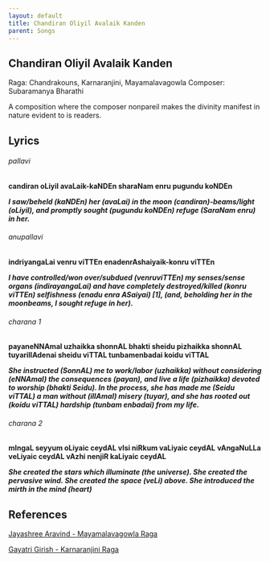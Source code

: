 ```yaml
---
layout: default
title: Chandiran Oliyil Avalaik Kanden
parent: Songs
---
```


## Chandiran Oliyil Avalaik Kanden

Raga: Chandrakouns, Karnaranjini, Mayamalavagowla
Composer: Subaramanya Bharathi

A composition where the composer nonpareil makes the divinity manifest in nature evident to is readers.

## Lyrics

###### pallavi
**candiran oLiyil avaLaik-kaNDEn sharaNam enru pugundu koNDEn**

***I saw/beheld (kaNDEn) her (avaLai) in the moon (candiran)-beams/light (oLiyil), and promptly sought (pugundu koNDEn) refuge (SaraNam enru) in her.***

###### anupallavi
**indriyangaLai venru viTTEn enadenrAshaiyaik-konru viTTEn**

***I have controlled/won over/subdued (venruviTTEn) my senses/sense organs (indirayangaLai) and have completely destroyed/killed (konru viTTEn) selfishness (enadu enra ASaiyai) [1], (and, beholding her in the moonbeams, I sought refuge in her).***

###### charana 1
**payaneNNAmal uzhaikka shonnAL bhakti sheidu pizhaikka shonnAL**
**tuyarillAdenai sheidu viTTAL tunbamenbadai koidu viTTAL**

***She instructed (SonnAL) me to work/labor (uzhaikka) without considering (eNNAmal) the consequences (payan), and live a life (pizhaikka) devoted to worship (bhakti Seidu). In the process, she has made me (Seidu viTTAL) a man without (illAmal) misery (tuyar), and she has rooted out (koidu viTTAL) hardship (tunbam enbadai) from my life.***

###### charana 2
**mIngaL seyyum oLiyaic ceydAL vIsi niRkum vaLiyaic ceydAL**
**vAngaNuLLa veLiyaic ceydAL vAzhi nenjiR kaLiyaic ceydAL**

***She created the stars which illuminate (the universe). She created the pervasive wind. She created the space (veLi) above. She introduced the mirth in the mind (heart)***


## References

[Jayashree Aravind - Mayamalavagowla Raga](https://open.spotify.com/track/15wo3otxmG1jPcMBy0pMdl?si=OpeJb7BzTEi_3j1a5l6WXA)

[Gayatri Girish - Karnaranjini Raga](https://www.youtube.com/watch?v=QOy5FHJc9NI&ab_channel=AmuthamMusicVideos)